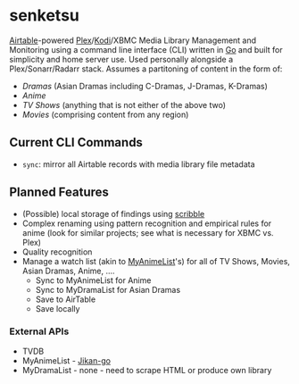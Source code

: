 # senketsu

[Airtable](https://airtable.com)-powered [Plex](https://plex.tv)/[Kodi](https://kodi.tv/)/XBMC Media Library Management and Monitoring using a command line interface (CLI) written in [Go](http://golang.org) and built for simplicity and home server use. Used personally alongside a Plex/Sonarr/Radarr stack. Assumes a partitoning of content in the form of:

- *Dramas* (Asian Dramas including C-Dramas, J-Dramas, K-Dramas)
- *Anime*
- *TV Shows* (anything that is not either of the above two)
- *Movies* (comprising content from any region)

## Current CLI Commands

- `sync`: mirror all Airtable records with media library file metadata

## Planned Features

- (Possible) local storage of findings using [scribble](https://github.com/nanobox-io/golang-scribble)
- Complex renaming using pattern recognition and empirical rules for anime (look for similar projects; see what is necessary for XBMC vs. Plex)
- Quality recognition
- Manage a watch list (akin to [MyAnimeList](http://myanimelist.net)'s) for all of TV Shows, Movies, Asian Dramas, Anime, ....
  - Sync to MyAnimeList for Anime
  - Sync to MyDramaList for Asian Dramas
  - Save to AirTable
  - Save locally

### External APIs

 - TVDB
 - MyAnimeList - [Jikan-go](https://github.com/darenliang/jikan-go)
 - MyDramaList - none - need to scrape HTML or produce own library

